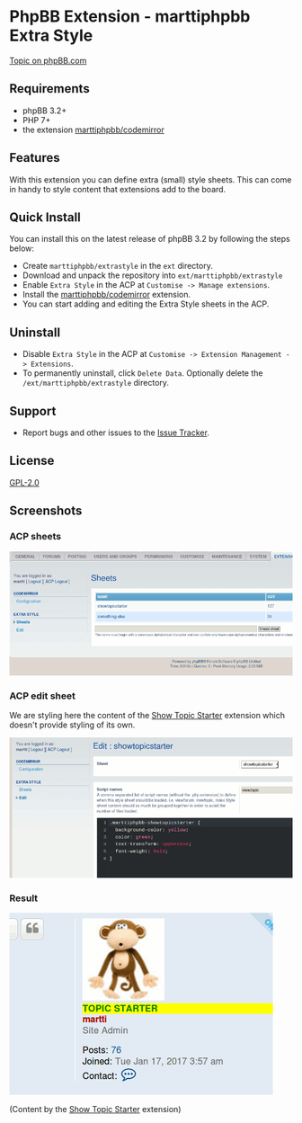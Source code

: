 # PhpBB Extension - marttiphpbb Extra Style

[Topic on phpBB.com](https://www.phpbb.com/community/viewtopic.php?f=456&t=2473561)

## Requirements

* phpBB 3.2+
* PHP 7+
* the extension [marttiphpbb/codemirror](https://github.com/marttiphpbb/phpbb-ext-codemirror)

## Features

With this extension you can define extra (small) style sheets. 
This can come in handy to style content that extensions add to the 
board.

## Quick Install

You can install this on the latest release of phpBB 3.2 by following the steps below:

* Create `marttiphpbb/extrastyle` in the `ext` directory.
* Download and unpack the repository into `ext/marttiphpbb/extrastyle`
* Enable `Extra Style` in the ACP at `Customise -> Manage extensions`.
* Install the [marttiphpbb/codemirror](https://github.com/marttiphpbb/phpbb-ext-codemirror) extension.
* You can start adding and editing the Extra Style sheets in the ACP.

## Uninstall

* Disable `Extra Style` in the ACP at `Customise -> Extension Management -> Extensions`.
* To permanently uninstall, click `Delete Data`. Optionally delete the `/ext/marttiphpbb/extrastyle` directory.

## Support

* Report bugs and other issues to the [Issue Tracker](https://github.com/marttiphpbb/phpbb-ext-extrastyle/issues).

## License

[GPL-2.0](license.txt)

## Screenshots

### ACP sheets

![ACP sheets](doc/sheets.png)

### ACP edit sheet

We are styling here the content of the [Show Topic Starter](https://github.com/marttiphpbb/phpbb-ext-showtopicstarter) extension which doesn't provide styling of its own.

![ACP edit sheet](doc/edit.png)

### Result

![Result](doc/result.png)

(Content by the [Show Topic Starter](https://github.com/marttiphpbb/phpbb-ext-showtopicstarter) extension)
